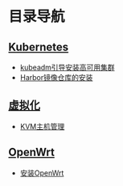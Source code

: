 # 目录导航

## [Kubernetes](/kubernetes/)

- [kubeadm引导安装高可用集群](/kubernetes/kubeadm_ha_cluster.md)
- [Harbor镜像仓库的安装](/kubernetes/install_harbor_repo.md)

## [虚拟化](/KVM/)

- [KVM主机管理](/KVM/kvm.md)

## [OpenWrt](/OpenWrt/)

- [安装OpenWrt](/OpenWrt/Install.md)